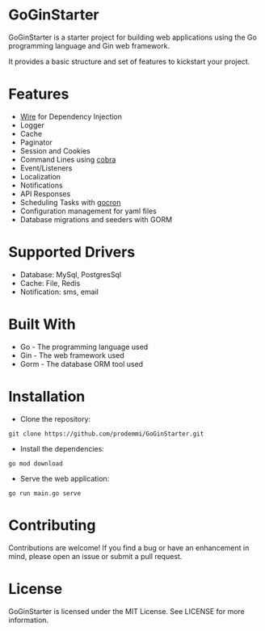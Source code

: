# GoGinStarter

GoGinStarter is a starter project for building web applications using the Go programming language and Gin web framework.

It provides a basic structure and set of features to kickstart your project.

# Features
- [Wire](https://github.com/google/wire]) for Dependency Injection
- Logger
- Cache
- Paginator
- Session and Cookies
- Command Lines using [cobra](https://github.com/spf13/cobra)
- Event/Listeners
- Localization
- Notifications
- API Responses
- Scheduling Tasks with [gocron](https://github.com/go-co-op/gocron)
- Configuration management for yaml files
- Database migrations and seeders with GORM

# Supported Drivers
- Database: MySql, PostgresSql
- Cache: File, Redis
- Notification: sms, email

# Built With

- Go - The programming language used
- Gin - The web framework used
- Gorm - The database ORM tool used

# Installation
- Clone the repository:

```git clone https://github.com/prodemmi/GoGinStarter.git```

- Install the dependencies:

```go mod download```

- Serve the web application:

```go run main.go serve```


# Contributing
Contributions are welcome! If you find a bug or have an enhancement in mind, please open an issue or submit a pull request.

# License
GoGinStarter is licensed under the MIT License. See LICENSE for more information.
